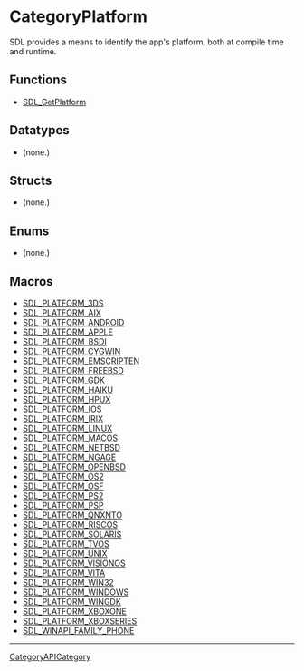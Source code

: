 # CategoryPlatform

SDL provides a means to identify the app's platform, both at compile time
and runtime.

<!-- END CATEGORY DOCUMENTATION -->

## Functions

<!-- DO NOT HAND-EDIT CATEGORY LISTS, THEY ARE AUTOGENERATED AND WILL BE OVERWRITTEN, BASED ON TAGS IN INDIVIDUAL PAGE FOOTERS. EDIT THOSE INSTEAD. -->
<!-- BEGIN CATEGORY LIST: CategoryPlatform, CategoryAPIFunction -->
- [SDL_GetPlatform](SDL_GetPlatform)
<!-- END CATEGORY LIST -->

## Datatypes

<!-- DO NOT HAND-EDIT CATEGORY LISTS, THEY ARE AUTOGENERATED AND WILL BE OVERWRITTEN, BASED ON TAGS IN INDIVIDUAL PAGE FOOTERS. EDIT THOSE INSTEAD. -->
<!-- BEGIN CATEGORY LIST: CategoryPlatform, CategoryAPIDatatype -->
- (none.)
<!-- END CATEGORY LIST -->

## Structs

<!-- DO NOT HAND-EDIT CATEGORY LISTS, THEY ARE AUTOGENERATED AND WILL BE OVERWRITTEN, BASED ON TAGS IN INDIVIDUAL PAGE FOOTERS. EDIT THOSE INSTEAD. -->
<!-- BEGIN CATEGORY LIST: CategoryPlatform, CategoryAPIStruct -->
- (none.)
<!-- END CATEGORY LIST -->

## Enums

<!-- DO NOT HAND-EDIT CATEGORY LISTS, THEY ARE AUTOGENERATED AND WILL BE OVERWRITTEN, BASED ON TAGS IN INDIVIDUAL PAGE FOOTERS. EDIT THOSE INSTEAD. -->
<!-- BEGIN CATEGORY LIST: CategoryPlatform, CategoryAPIEnum -->
- (none.)
<!-- END CATEGORY LIST -->

## Macros

<!-- DO NOT HAND-EDIT CATEGORY LISTS, THEY ARE AUTOGENERATED AND WILL BE OVERWRITTEN, BASED ON TAGS IN INDIVIDUAL PAGE FOOTERS. EDIT THOSE INSTEAD. -->
<!-- BEGIN CATEGORY LIST: CategoryPlatform, CategoryAPIMacro -->
- [SDL_PLATFORM_3DS](SDL_PLATFORM_3DS)
- [SDL_PLATFORM_AIX](SDL_PLATFORM_AIX)
- [SDL_PLATFORM_ANDROID](SDL_PLATFORM_ANDROID)
- [SDL_PLATFORM_APPLE](SDL_PLATFORM_APPLE)
- [SDL_PLATFORM_BSDI](SDL_PLATFORM_BSDI)
- [SDL_PLATFORM_CYGWIN](SDL_PLATFORM_CYGWIN)
- [SDL_PLATFORM_EMSCRIPTEN](SDL_PLATFORM_EMSCRIPTEN)
- [SDL_PLATFORM_FREEBSD](SDL_PLATFORM_FREEBSD)
- [SDL_PLATFORM_GDK](SDL_PLATFORM_GDK)
- [SDL_PLATFORM_HAIKU](SDL_PLATFORM_HAIKU)
- [SDL_PLATFORM_HPUX](SDL_PLATFORM_HPUX)
- [SDL_PLATFORM_IOS](SDL_PLATFORM_IOS)
- [SDL_PLATFORM_IRIX](SDL_PLATFORM_IRIX)
- [SDL_PLATFORM_LINUX](SDL_PLATFORM_LINUX)
- [SDL_PLATFORM_MACOS](SDL_PLATFORM_MACOS)
- [SDL_PLATFORM_NETBSD](SDL_PLATFORM_NETBSD)
- [SDL_PLATFORM_NGAGE](SDL_PLATFORM_NGAGE)
- [SDL_PLATFORM_OPENBSD](SDL_PLATFORM_OPENBSD)
- [SDL_PLATFORM_OS2](SDL_PLATFORM_OS2)
- [SDL_PLATFORM_OSF](SDL_PLATFORM_OSF)
- [SDL_PLATFORM_PS2](SDL_PLATFORM_PS2)
- [SDL_PLATFORM_PSP](SDL_PLATFORM_PSP)
- [SDL_PLATFORM_QNXNTO](SDL_PLATFORM_QNXNTO)
- [SDL_PLATFORM_RISCOS](SDL_PLATFORM_RISCOS)
- [SDL_PLATFORM_SOLARIS](SDL_PLATFORM_SOLARIS)
- [SDL_PLATFORM_TVOS](SDL_PLATFORM_TVOS)
- [SDL_PLATFORM_UNIX](SDL_PLATFORM_UNIX)
- [SDL_PLATFORM_VISIONOS](SDL_PLATFORM_VISIONOS)
- [SDL_PLATFORM_VITA](SDL_PLATFORM_VITA)
- [SDL_PLATFORM_WIN32](SDL_PLATFORM_WIN32)
- [SDL_PLATFORM_WINDOWS](SDL_PLATFORM_WINDOWS)
- [SDL_PLATFORM_WINGDK](SDL_PLATFORM_WINGDK)
- [SDL_PLATFORM_XBOXONE](SDL_PLATFORM_XBOXONE)
- [SDL_PLATFORM_XBOXSERIES](SDL_PLATFORM_XBOXSERIES)
- [SDL_WINAPI_FAMILY_PHONE](SDL_WINAPI_FAMILY_PHONE)
<!-- END CATEGORY LIST -->


----
[CategoryAPICategory](CategoryAPICategory)

